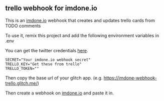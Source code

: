 trello webhook for imdone.io
----
This is an [imdone.io](https://imdone.io) webhook that creates and updates trello cards from TODO comments

To use it, remix this project and add the following environment variables in .env

You can get the twitter credentials [here](https://trello.com/1/appKey/generate).

```
SECRET="Your imdone.io webhook secret"
TRELLO_KEY="Get these from trello"
TRELLO_TOKEN=""
```

Then copy the base url of your glitch app. (e.g. https://imdone-webhook-trello.glitch.me/)

Then create a webhook on [imdone.io](https://imdone.io) and paste it in.